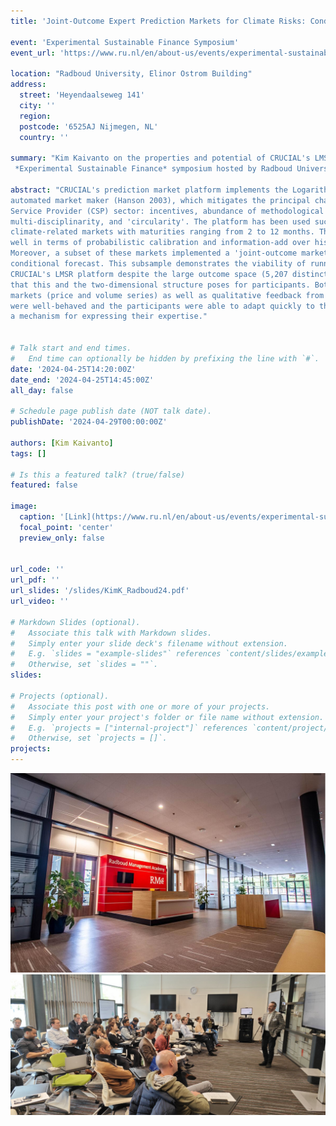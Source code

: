 ```yaml
---
title: 'Joint-Outcome Expert Prediction Markets for Climate Risks: Conditional Forecasting with the LMSR'

event: 'Experimental Sustainable Finance Symposium'
event_url: 'https://www.ru.nl/en/about-us/events/experimental-sustainable-finance-symposium'

location: "Radboud University, Elinor Ostrom Building" 
address: 
  street: 'Heyendaalseweg 141'
  city: ''
  region: 
  postcode: '6525AJ Nijmegen, NL'
  country: ''

summary: "Kim Kaivanto on the properties and potential of CRUCIAL's LMSR platform at the inaugural
 *Experimental Sustainable Finance* symposium hosted by Radboud University."

abstract: "CRUCIAL's prediction market platform implements the Logarithmic Market Scoring Rule (LMSR) 
automated market maker (Hanson 2003), which mitigates the principal challenges facing the user-pays Climate 
Service Provider (CSP) sector: incentives, abundance of methodological & procedural choice, need for 
multi-disciplinarity, and 'circularity'. The platform has been used successfully for hosting 24 
climate-related markets with maturities ranging from 2 to 12 months. This sample of markets perform 
well in terms of probabilistic calibration and information-add over historical climatological benchmarks. 
Moreover, a subset of these markets implemented a 'joint-outcome market' structure, which is a form of 
conditional forecast. This subsample demonstrates the viability of running joint-outcome markets with 
CRUCIAL's LMSR platform despite the large outcome space (5,207 distinct partitions) and the complexity 
that this and the two-dimensional structure poses for participants. Both the hard data generated by these
markets (price and volume series) as well as qualitative feedback from participants indicate that the markets
were well-behaved and the participants were able to adapt quickly to the joint-outcome market structure as
a mechanism for expressing their expertise." 


# Talk start and end times.
#   End time can optionally be hidden by prefixing the line with `#`.
date: '2024-04-25T14:20:00Z'
date_end: '2024-04-25T14:45:00Z'
all_day: false

# Schedule page publish date (NOT talk date).
publishDate: '2024-04-29T00:00:00Z'

authors: [Kim Kaivanto]
tags: []

# Is this a featured talk? (true/false)
featured: false

image: 
  caption: '[Link](https://www.ru.nl/en/about-us/events/experimental-sustainable-finance-symposium)'
  focal_point: 'center'
  preview_only: false  

  
url_code: ''
url_pdf: ''
url_slides: '/slides/KimK_Radboud24.pdf'
url_video: ''

# Markdown Slides (optional).
#   Associate this talk with Markdown slides.
#   Simply enter your slide deck's filename without extension.
#   E.g. `slides = "example-slides"` references `content/slides/example-slides.md`.
#   Otherwise, set `slides = ""`.
slides:

# Projects (optional).
#   Associate this post with one or more of your projects.
#   Simply enter your project's folder or file name without extension.
#   E.g. `projects = ["internal-project"]` references `content/project/deep-learning/index.md`.
#   Otherwise, set `projects = []`.
projects:
---
```

![](foyer.png  "The location for coffee and conversations during breaks.")
![](livepic.png  "Many thanks to participants in the inaugural *[Experimental Sustainable Finance Symposium](https://www.ru.nl/en/about-us/events/experimental-sustainable-finance-symposium)*.")

 




